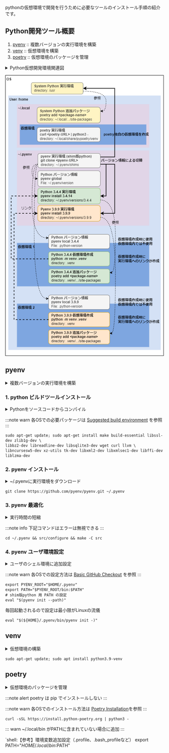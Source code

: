 <!--
title:   pyenv + venv + poetry による開発環境構築 (Ubuntu 21.10)
tags:    Python=3.10|3.6|3.7|3.8|3.9,Ubuntu=21.10
id:      a5b5328c93bad615c5b2
private: false
-->
pythonの仮想環境で開発を行うために必要なツールのインストール手順の紹介です。


## Python開発ツール概要

1. [pyenv](#pyenv) :: 複数バージョンの実行環境を構築
2. [venv](#venv) :: 仮想環境を構築
3. [poetry](#poetry) :: 仮想環境のパッケージを管理

<details>
<summary>Python仮想開発環境関連図</summary>
- どのコマンドがどの環境で動作しているのか頭に入っていると、余計な混乱しなくてすみます。
- 開発にはpipは使いません
</details>

![Python仮想環境](../img/python_dev_env.drawio.png)

## pyenv

<details>
<summary>複数バージョンの実行環境を構築</summary>
- 複数バージョンのpythonを切り替えて使えることができる。
- 各ユーザが使用するpythonのバージョンを切り替える。
- バージョンの切替はOSが使用しているpythonのバージョンに影響はない。
- venvを使って、開発環境毎にバージョンを切り替えられる。
</details>

### 1. python ビルドツールインストール

<details>
<summary>Pythonをソースコードからコンパイル</summary>
- pyenvはpythonをソースコードをダウンロードして、コンパイルして、開発者のhomeディレクトリにインストールする。
- そのためビルドツールをあらかじめインストールする必要がある。
</details>

:::note warn
各OSでの必要パッケージは <a href="https://github.com/pyenv/pyenv/wiki#suggested-build-environment">Suggested build environment</a> を参照
:::

```shell:【参考】ubuntu-21.10
sudo apt-get update; sudo apt-get install make build-essential libssl-dev zlib1g-dev \
libbz2-dev libreadline-dev libsqlite3-dev wget curl llvm \
libncursesw5-dev xz-utils tk-dev libxml2-dev libxmlsec1-dev libffi-dev liblzma-dev
```

### 2. pyenv インストール

<details>
<summary>~/.pyenvに実行環境をダウンロード</summary>
- pyenvは[Shim](https://en.wikipedia.org/wiki/Shim_(computing))と呼ばれる方式で複数バージョンのpythonを切り替える。
- shim版python (`~/.pyenv/bin/python`) が本物のpythonの切替を行う方式。
- 複数バージョンのpythonは`~/.pyenv`配下のディレクトリにインストールされる。
- `~/.pyenv`には、python のインタプリタと標準ライブラリのみインストールし、それ以外のライブラリについては、
  後述のvenvによって各開発環境下にインストールする（ようにすべき）。
</details>

```shell
git clone https://github.com/pyenv/pyenv.git ~/.pyenv
```

### 3. pyenv 最適化

<details>
<summary>実行時間の短縮</summary>
- pythonのshim方式によるruntime時の負担を最適化する。
- 下記コマンドは失敗してもpyenvは動作するのでエラーは無視してよい。
</details>

:::note info
下記コマンドはエラーは無視できる
:::

```shell
cd ~/.pyenv && src/configure && make -C src
```

### 4. pyenv ユーザ環境設定

<details>
<summary>ユーザのシェル環境に追加設定</summary>
- pyenv用のPATHや各種環境変数を各ユーザが設定する必要がある。
- bashの場合、スクリプト用の設定と、ログインシェル用の設定を分けている。
- 設定完了後は、logoutとloginで設定変更を反映させる。
</details>

:::note warn
各OSでの設定方法は <a href="https://github.com/pyenv/pyenv#basic-github-checkout">Basic GitHub Checkout</a> を参照
:::

```shell:【参考】環境変数追加設定（.profile、.bash_profileなど）
export PYENV_ROOT="$HOME/.pyenv"
export PATH="$PYENV_ROOT/bin:$PATH"
# shim版python 用 PATH の設定
eval "$(pyenv init --path)"
```

毎回起動されるので設定は最小限がLinuxの流儀

```shell:【参考】実行時環境追加設定（.bashrcなど）
eval "$(${HOME}/.pyenv/bin/pyenv init -)"
```


## venv

<details>
<summary>仮想環境の構築</summary>
- python (3.4以降) 標準の仮想環境。
- 開発環境毎のpythonのruntime環境の切替、追加ライブラリの管理を行う。
- 標準ではあるが、runtime環境ではないのでOSによっては追加でインストールする必要がある。
</details>

```shell:ubuntu-21.10
sudo apt-get update; sudo apt install python3.9-venv
```

## poetry

<details>
<summary>仮想環境のパッケージを管理</summary>
- 選択肢はたくさんあるが、現時点のbest practiseの模様。
- poetryは`~/.local/bin`にインストールされる。
- Ubunts 21.10 ではデフォルトでPATHが通っているのでインストールすれば則実行可。
- pipでインストールすると、実行環境に依存してしてしまう。
- 独自のpython実行環境をもつので、仮想環境に影響を受けない。
</details>

:::note alert
poetry は pip でインストールしない
:::

:::note warn
各OSでのインストール方法は <a href="https://python-poetry.org/docs/master/#installation">Poetry Installation</a>を参照
:::

```shell:ubuntu-21.10
curl -sSL https://install.python-poetry.org | python3 -
```

::: warn
~/.local/bin がPATHに含まれていない場合に追加
:::

`shell:【参考】環境変数追加設定（.profile、.bash_profileなど）
export PATH="$HOME/.local/bin:$PATH"